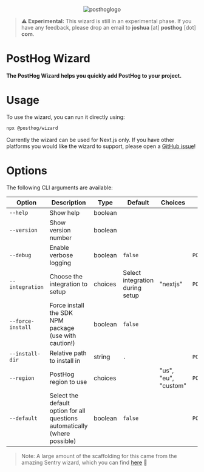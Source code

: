 <p align="center">
  <img alt="posthoglogo" src="https://user-images.githubusercontent.com/65415371/205059737-c8a4f836-4889-4654-902e-f302b187b6a0.png">
</p>

> **⚠️ Experimental:** This wizard is still in an experimental phase. 
> If you have any feedback, please drop an email to **joshua** [at] **posthog** [dot] **com**.

<h1>PostHog Wizard</h1>
<h4>The PostHog Wizard helps you quickly add PostHog to your project.</h4>

# Usage

To use the wizard, you can run it directly using:

```bash
npx @posthog/wizard
```

Currently the wizard can be used for Next.js only. If you have other platforms you would like the wizard to support, please open a [GitHub issue](https://github.com/posthog/wizard/issues)!

# Options

The following CLI arguments are available:

| Option            | Description                                                                | Type    | Default                         | Choices              | Environment Variable         |
| ----------------- | -------------------------------------------------------------------------- | ------- | ------------------------------- | -------------------- | ---------------------------- |
| `--help`          | Show help                                                                  | boolean |                                 |                      |                              |
| `--version`       | Show version number                                                        | boolean |                                 |                      |                              |
| `--debug`         | Enable verbose logging                                                     | boolean | `false`                         |                      | `POSTHOG_WIZARD_DEBUG`       |
| `--integration`   | Choose the integration to setup                                            | choices | Select integration during setup | "nextjs"             | `POSTHOG_WIZARD_INTEGRATION` |
| `--force-install` | Force install the SDK NPM package (use with caution!)                      | boolean | `false`                         |                      |                              |
| `--install-dir`   | Relative path to install in                                                | string  | `.`                             |                      | `POSTHOG_WIZARD_INSTALL_DIR` |
| `--region`        | PostHog region to use                                                      | choices |                                 | "us", "eu", "custom" | `POSTHOG_WIZARD_REGION`      |
| `--default`       | Select the default option for all questions automatically (where possible) | boolean | `false`                         |                      | `POSTHOG_WIZARD_DEFAULT`     |

> Note: A large amount of the scaffolding for this came from the amazing Sentry wizard, which you can find [here](https://github.com/getsentry/sentry-wizard) 💖
